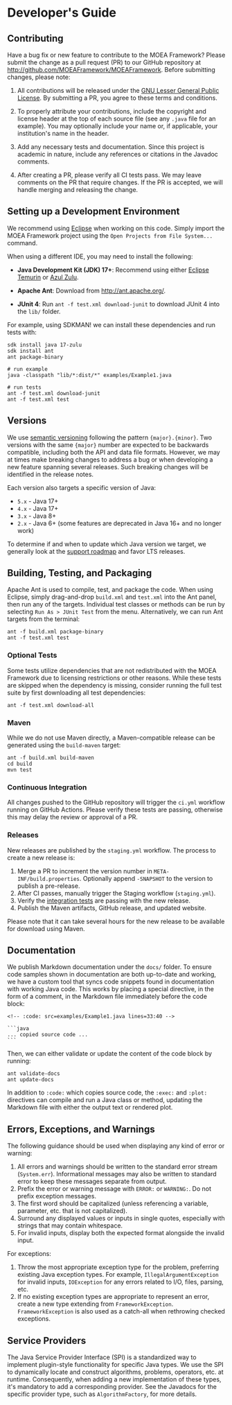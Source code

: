 # Developer's Guide

## Contributing

Have a bug fix or new feature to contribute to the MOEA Framework?  Please submit the change as a pull request (PR) to
our GitHub repository at http://github.com/MOEAFramework/MOEAFramework.  Before submitting changes, please note:

1. All contributions will be released under the [GNU Lesser General Public License](../META-INF/LGPL-LICENSE).  By
   submitting a PR, you agree to these terms and conditions.
   
2. To properly attribute your contributions, include the copyright and license header at the top of each source file
   (see any `.java` file for an example).  You may optionally include your name or, if applicable, your institution's
   name in the header.

3. Add any necessary tests and documentation.  Since this project is academic in nature, include any references or
   citations in the Javadoc comments.
   
4. After creating a PR, please verify all CI tests pass.  We may leave comments on the PR that require changes.  If the
   PR is accepted, we will handle merging and releasing the change.

## Setting up a Development Environment

We recommend using [Eclipse](http://eclipse.org/) when working on this code.  Simply import the MOEA Framework
project using the `Open Projects from File System...` command.

When using a different IDE, you may need to install the following:

* **Java Development Kit (JDK) 17+**: Recommend using either [Eclipse Temurin](https://adoptium.net/) or
  [Azul Zulu](https://www.azul.com/downloads/?package=jdk).

* **Apache Ant**: Download from http://ant.apache.org/.

* **JUnit 4**: Run `ant -f test.xml download-junit` to download JUnit 4 into the `lib/` folder.

For example, using SDKMAN! we can install these dependencies and run tests with:

```
sdk install java 17-zulu
sdk install ant
ant package-binary

# run example
java -classpath "lib/*:dist/*" examples/Example1.java

# run tests
ant -f test.xml download-junit
ant -f test.xml test
```

## Versions

We use [semantic versioning](https://semver.org/) following the pattern `{major}.{minor}`.  Two versions with the
same `{major}` number are expected to be backwards compatible, including both the API and data file formats.  However,
we may at times make breaking changes to address a bug or when developing a new feature spanning several releases.
Such breaking changes will be identified in the release notes.

Each version also targets a specific version of Java:

* `5.x` - Java 17+
* `4.x` - Java 17+
* `3.x` - Java 8+
* `2.x` - Java 6+ (some features are deprecated in Java 16+ and no longer work)

To determine if and when to update which Java version we target, we generally look at the
[support roadmap](https://www.oracle.com/java/technologies/java-se-support-roadmap.html) and favor LTS releases.

## Building, Testing, and Packaging

Apache Ant is used to compile, test, and package the code.  When using Eclipse, simply drag-and-drop `build.xml` and
`test.xml` into the Ant panel, then run any of the targets.  Individual test classes or methods can be run
by selecting `Run As > JUnit Test` from the menu.  Alternatively, we can run Ant targets from the terminal:

```
ant -f build.xml package-binary
ant -f test.xml test
```

### Optional Tests

Some tests utilize dependencies that are not redistributed with the MOEA Framework due to licensing restrictions or
other reasons.  While these tests are skipped when the dependency is missing, consider running the full test suite by
first downloading all test dependencies:

```
ant -f test.xml download-all
```

### Maven

While we do not use Maven directly, a Maven-compatible release can be generated using the `build-maven` target:

```
ant -f build.xml build-maven
cd build
mvn test
```

### Continuous Integration

All changes pushed to the GitHub repository will trigger the `ci.yml` workflow running on GitHub Actions.  Please
verify these tests are passing, otherwise this may delay the review or approval of a PR.

### Releases

New releases are published by the `staging.yml` workflow.  The process to create a new release is:

1. Merge a PR to increment the version number in `META-INF/build.properties`.  Optionally append `-SNAPSHOT` to the
   version to publish a pre-release.
2. After CI passes, manually trigger the Staging workflow (`staging.yml`).
3. Verify the [integration tests](https://github.com/MOEAFramework/IntegrationTests) are passing with the new release.
4. Publish the Maven artifacts, GitHub release, and updated website.

Please note that it can take several hours for the new release to be available for download using Maven.

## Documentation

We publish Markdown documentation under the `docs/` folder.  To ensure code samples shown in documentation are both
up-to-date and working, we have a custom tool that syncs code snippets found in documentation with working Java code.
This works by placing a special directive, in the form of a comment, in the Markdown file immediately before the code
block:

````
<!-- :code: src=examples/Example1.java lines=33:40 -->

```java
... copied source code ...
```
````

Then, we can either validate or update the content of the code block by running:

```
ant validate-docs
ant update-docs
```

In addition to `:code:` which copies source code, the `:exec:` and `:plot:` directives can compile and run a Java
class or method, updating the Markdown file with either the output text or rendered plot.

## Errors, Exceptions, and Warnings

The following guidance should be used when displaying any kind of error or warning:

1. All errors and warnings should be written to the standard error stream (`System.err`).  Informational messages may
   also be written to standard error to keep these messages separate from output.
2. Prefix the error or warning message with `ERROR:` or `WARNING:`.  Do not prefix exception messages.
3. The first word should be capitalized (unless referencing a variable, parameter, etc. that is not capitalized).
4. Surround any displayed values or inputs in single quotes, especially with strings that may contain whitespace.
5. For invalid inputs, display both the expected format alongside the invalid input.

For exceptions:

1. Throw the most appropriate exception type for the problem, preferring existing Java exception types.  For example,
   `IllegalArgumentException` for invalid inputs, `IOException` for any errors related to I/O, files, parsing, etc.
2. If no existing exception types are appropriate to represent an error, create a new type extending from
   `FrameworkException`.  `FrameworkException` is also used as a catch-all when rethrowing checked exceptions.

## Service Providers

The Java Service Provider Interface (SPI) is a standardized way to implement plugin-style functionality for specific
Java types.  We use the SPI to dynamically locate and construct algorithms, problems, operators, etc. at runtime.
Consequently, when adding a new implementation of these types, it's mandatory to add a corresponding provider.
See the Javadocs for the specific provider type, such as `AlgorithmFactory`, for more details.

